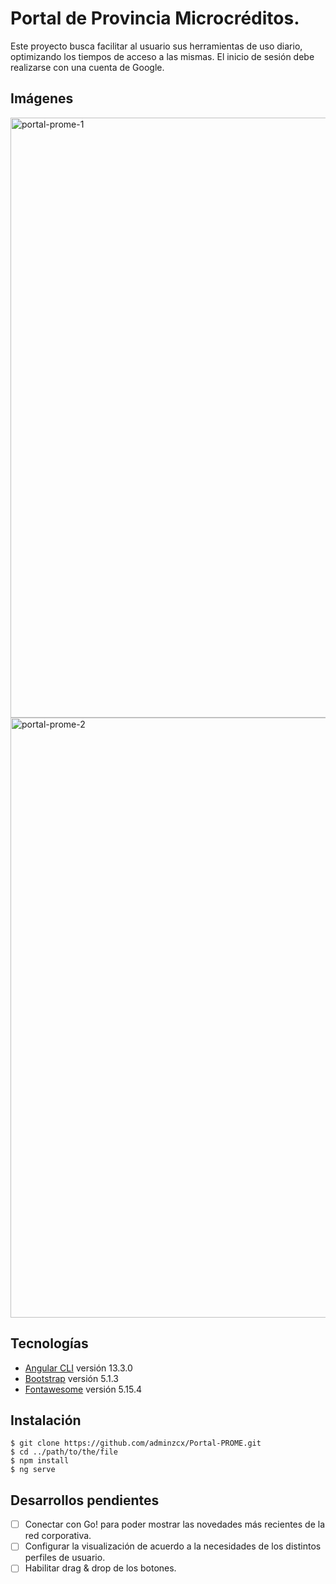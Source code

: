 # Portal de Provincia Microcréditos. 
Este proyecto busca facilitar al usuario sus herramientas de uso diario, optimizando los tiempos de acceso a las mismas.
El inicio de sesión debe realizarse con una cuenta de Google.

## Imágenes
<img width="960" alt="portal-prome-1" src="https://user-images.githubusercontent.com/111149638/184909249-edaef0ec-7189-4f0f-abe0-1fe56b4e058e.PNG">
<img width="960" alt="portal-prome-2" src="https://user-images.githubusercontent.com/111149638/184909280-3a9877bc-6e94-42a1-ba7c-4a7b14a75ea3.PNG">

## Tecnologías

* [Angular CLI](https://github.com/angular/angular-cli) versión 13.3.0
* [Bootstrap](https://getbootstrap.com/docs/5.1/getting-started/introduction/) versión 5.1.3
* [Fontawesome](https://fontawesome.com/v5/download) versión 5.15.4

## Instalación

```
$ git clone https://github.com/adminzcx/Portal-PROME.git
$ cd ../path/to/the/file
$ npm install
$ ng serve
```

## Desarrollos pendientes
- [ ] Conectar con Go! para poder mostrar las novedades más recientes de la red corporativa. 
- [ ] Configurar la visualización de acuerdo a la necesidades de los distintos perfiles de usuario.
- [ ] Habilitar drag & drop de los botones.
